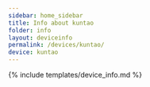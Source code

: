 ```yaml
---
sidebar: home_sidebar
title: Info about kuntao
folder: info
layout: deviceinfo
permalink: /devices/kuntao/
device: kuntao
---
```

{% include templates/device_info.md %}

